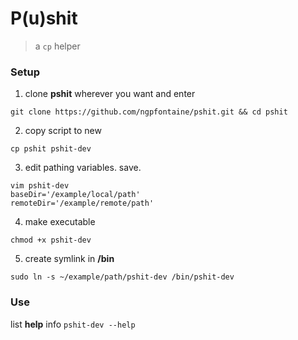 # P(u)shit

> a `cp` helper   

### Setup   

1. clone **pshit** wherever you want and enter
```
git clone https://github.com/ngpfontaine/pshit.git && cd pshit
```   

2. copy script to new
```
cp pshit pshit-dev
```   

3. edit pathing variables. save.
```
vim pshit-dev
baseDir='/example/local/path'
remoteDir='/example/remote/path'
```   

4. make executable
```
chmod +x pshit-dev
```   

5. create symlink in **/bin**
```
sudo ln -s ~/example/path/pshit-dev /bin/pshit-dev
```   

### Use   

list **help** info
`pshit-dev --help`   


